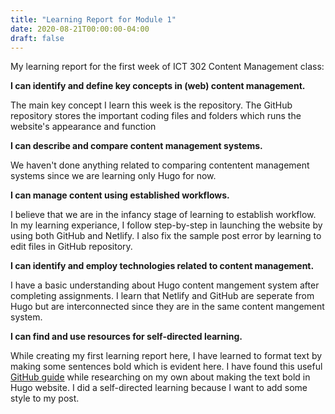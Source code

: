 ```yaml
---
title: "Learning Report for Module 1"
date: 2020-08-21T00:00:00-04:00
draft: false
---
```


My learning report for the first week of ICT 302 Content Management class:

**I can identify and define key concepts in (web) content management.**

The main key concept I learn this week is the repository. The GitHub repository stores the important coding files and folders which runs the website's appearance and function   


**I can describe and compare content management systems.**

We haven't done anything related to comparing contentent management systems since we are learning only Hugo for now. 


**I can manage content using established workflows.**

I believe that we are in the infancy stage of learning to establish workflow. In my learning experiance, I follow step-by-step in launching the website by using both GitHub and Netlify. I also fix the sample post error by learning to edit files in GitHub repository.  


**I can identify and employ technologies related to content management.**

I have a basic understanding about Hugo content mangement system after completing assignments. I learn that Netlify and GitHub are seperate from Hugo but are interconnected since they are in the same content mangement system. 


**I can find and use resources for self-directed learning.**

While creating my first learning report here, I have learned to format text by making some sentences bold which is evident here. I have found this useful [GitHub guide](https://docs.github.com/en/github/writing-on-github/basic-writing-and-formatting-syntax) while researching on my own about making the text bold in Hugo website. I did a self-directed learning because I want to add some style to my post.  
